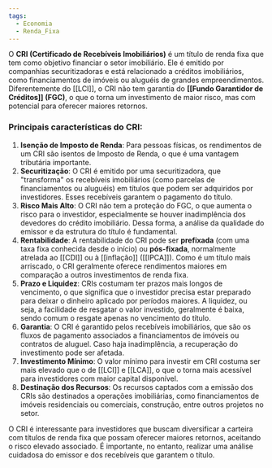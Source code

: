 ```yaml
---
tags:
  - Economia
  - Renda_Fixa
---
```

O **CRI (Certificado de Recebíveis Imobiliários)** é um título de renda fixa que tem como objetivo financiar o setor imobiliário. Ele é emitido por companhias securitizadoras e está relacionado a créditos imobiliários, como financiamentos de imóveis ou aluguéis de grandes empreendimentos. Diferentemente do [[LCI]], o CRI não tem garantia do **[[Fundo Garantidor de Créditos]] (FGC)**, o que o torna um investimento de maior risco, mas com potencial para oferecer maiores retornos.

### Principais características do CRI:

1. **Isenção de Imposto de Renda**: Para pessoas físicas, os rendimentos de um CRI são isentos de Imposto de Renda, o que é uma vantagem tributária importante.
2. **Securitização**: O CRI é emitido por uma securitizadora, que "transforma" os recebíveis imobiliários (como parcelas de financiamentos ou aluguéis) em títulos que podem ser adquiridos por investidores. Esses recebíveis garantem o pagamento do título.
3. **Risco Mais Alto**: O CRI não tem a proteção do FGC, o que aumenta o risco para o investidor, especialmente se houver inadimplência dos devedores do crédito imobiliário. Dessa forma, a análise da qualidade do emissor e da estrutura do título é fundamental.
4. **Rentabilidade**: A rentabilidade do CRI pode ser **prefixada** (com uma taxa fixa conhecida desde o início) ou **pós-fixada**, normalmente atrelada ao [[CDI]] ou à [[inflação]] ([[IPCA]]). Como é um título mais arriscado, o CRI geralmente oferece rendimentos maiores em comparação a outros investimentos de renda fixa.
5. **Prazo e Liquidez**: CRIs costumam ter prazos mais longos de vencimento, o que significa que o investidor precisa estar preparado para deixar o dinheiro aplicado por períodos maiores. A liquidez, ou seja, a facilidade de resgatar o valor investido, geralmente é baixa, sendo comum o resgate apenas no vencimento do título.
6. **Garantia**: O CRI é garantido pelos recebíveis imobiliários, que são os fluxos de pagamento associados a financiamentos de imóveis ou contratos de aluguel. Caso haja inadimplência, a recuperação do investimento pode ser afetada.
7. **Investimento Mínimo**: O valor mínimo para investir em CRI costuma ser mais elevado que o de [[LCI]] e [[LCA]], o que o torna mais acessível para investidores com maior capital disponível.
8. **Destinação dos Recursos**: Os recursos captados com a emissão dos CRIs são destinados a operações imobiliárias, como financiamentos de imóveis residenciais ou comerciais, construção, entre outros projetos no setor.

O CRI é interessante para investidores que buscam diversificar a carteira com títulos de renda fixa que possam oferecer maiores retornos, aceitando o risco elevado associado. É importante, no entanto, realizar uma análise cuidadosa do emissor e dos recebíveis que garantem o título.